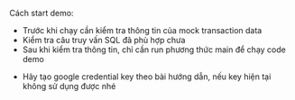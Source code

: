 Cách start demo:

- Trước khi chạy cần kiểm tra thông tin của mock transaction data
- Kiểm tra câu truy vấn SQL đã phù hợp chưa
- Sau khi kiểm tra thông tin, chỉ cần run phương thức main để chạy code demo

* Hãy tạo google credential key theo bài hướng dẫn, nếu key hiện tại không sử dụng được nhé
